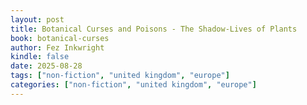 ```yaml
---
layout: post
title: Botanical Curses and Poisons - The Shadow-Lives of Plants
book: botanical-curses
author: Fez Inkwright
kindle: false
date: 2025-08-28
tags: ["non-fiction", "united kingdom", "europe"]
categories: ["non-fiction", "united kingdom", "europe"]
---
```

